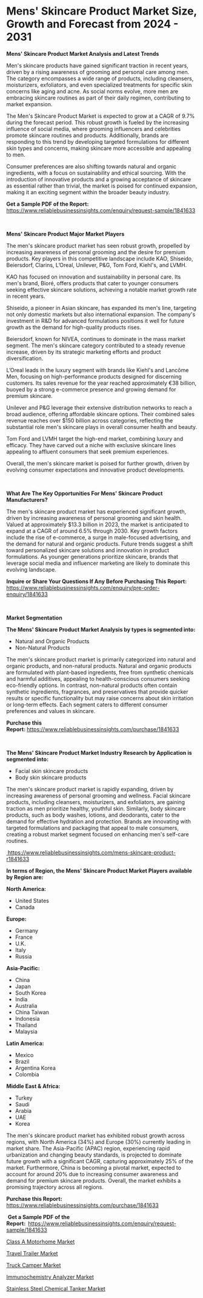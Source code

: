 <p><h1>Mens' Skincare Product Market Size, Growth and Forecast from 2024 - 2031</h1></p><p><strong>Mens' Skincare Product Market Analysis and Latest Trends</strong></p>
<p><p>Men's skincare products have gained significant traction in recent years, driven by a rising awareness of grooming and personal care among men. The category encompasses a wide range of products, including cleansers, moisturizers, exfoliators, and even specialized treatments for specific skin concerns like aging and acne. As social norms evolve, more men are embracing skincare routines as part of their daily regimen, contributing to market expansion.</p><p>The Men's Skincare Product Market is expected to grow at a CAGR of 9.7% during the forecast period. This robust growth is fueled by the increasing influence of social media, where grooming influencers and celebrities promote skincare routines and products. Additionally, brands are responding to this trend by developing targeted formulations for different skin types and concerns, making skincare more accessible and appealing to men.</p><p>Consumer preferences are also shifting towards natural and organic ingredients, with a focus on sustainability and ethical sourcing. With the introduction of innovative products and a growing acceptance of skincare as essential rather than trivial, the market is poised for continued expansion, making it an exciting segment within the broader beauty industry.</p></p>
<p><strong>Get a Sample PDF of the Report:&nbsp;</strong> <a href="https://www.reliablebusinessinsights.com/enquiry/request-sample/1841633?utm_campaign=1605&utm_medium=2&utm_source=Github&utm_content=ia&utm_term=16102024&utm_id=mens-skincare-product">https://www.reliablebusinessinsights.com/enquiry/request-sample/1841633</a></p>
<p>&nbsp;</p>
<p><strong>Mens' Skincare Product Major Market Players</strong></p>
<p><p>The men's skincare product market has seen robust growth, propelled by increasing awareness of personal grooming and the desire for premium products. Key players in this competitive landscape include KAO, Shiseido, Beiersdorf, Clarins, L’Oreal, Unilever, P&G, Tom Ford, Kiehl's, and LVMH.</p><p>KAO has focused on innovation and sustainability in personal care. Its men's brand, Bioré, offers products that cater to younger consumers seeking effective skincare solutions, achieving a notable market growth rate in recent years. </p><p>Shiseido, a pioneer in Asian skincare, has expanded its men's line, targeting not only domestic markets but also international expansion. The company's investment in R&D for advanced formulations positions it well for future growth as the demand for high-quality products rises.</p><p>Beiersdorf, known for NIVEA, continues to dominate in the mass market segment. The men's skincare category contributed to a steady revenue increase, driven by its strategic marketing efforts and product diversification. </p><p>L’Oreal leads in the luxury segment with brands like Kiehl's and Lancôme Men, focusing on high-performance products designed for discerning customers. Its sales revenue for the year reached approximately €38 billion, buoyed by a strong e-commerce presence and growing demand for premium skincare.</p><p>Unilever and P&G leverage their extensive distribution networks to reach a broad audience, offering affordable skincare options. Their combined sales revenue reaches over $150 billion across categories, reflecting the substantial role men's skincare plays in overall consumer health and beauty.</p><p>Tom Ford and LVMH target the high-end market, combining luxury and efficacy. They have carved out a niche with exclusive skincare lines appealing to affluent consumers that seek premium experiences.</p><p>Overall, the men's skincare market is poised for further growth, driven by evolving consumer expectations and innovative product developments.</p></p>
<p>&nbsp;</p>
<p><strong>What Are The Key Opportunities For Mens' Skincare Product Manufacturers?</strong></p>
<p><p>The men's skincare product market has experienced significant growth, driven by increasing awareness of personal grooming and skin health. Valued at approximately $13.3 billion in 2023, the market is anticipated to expand at a CAGR of around 6.5% through 2030. Key growth factors include the rise of e-commerce, a surge in male-focused advertising, and the demand for natural and organic products. Future trends suggest a shift toward personalized skincare solutions and innovation in product formulations. As younger generations prioritize skincare, brands that leverage social media and influencer marketing are likely to dominate this evolving landscape.</p></p>
<p><strong>Inquire or Share Your Questions If Any Before Purchasing This Report:</strong> <a href="https://www.reliablebusinessinsights.com/enquiry/pre-order-enquiry/1841633?utm_campaign=1605&utm_medium=2&utm_source=Github&utm_content=ia&utm_term=16102024&utm_id=mens-skincare-product">https://www.reliablebusinessinsights.com/enquiry/pre-order-enquiry/1841633</a></p>
<p>&nbsp;</p>
<p><strong>Market Segmentation</strong></p>
<p><strong>The Mens' Skincare Product Market Analysis by types is segmented into:</strong></p>
<p><ul><li>Natural and Organic Products</li><li>Non-Natural Products</li></ul></p>
<p><p>The men's skincare product market is primarily categorized into natural and organic products, and non-natural products. Natural and organic products are formulated with plant-based ingredients, free from synthetic chemicals and harmful additives, appealing to health-conscious consumers seeking eco-friendly options. In contrast, non-natural products often contain synthetic ingredients, fragrances, and preservatives that provide quicker results or specific functionality but may raise concerns about skin irritation or long-term effects. Each segment caters to different consumer preferences and values in skincare.</p></p>
<p><strong>Purchase this Report:&nbsp;</strong><a href="https://www.reliablebusinessinsights.com/purchase/1841633?utm_campaign=1605&utm_medium=2&utm_source=Github&utm_content=ia&utm_term=16102024&utm_id=mens-skincare-product">https://www.reliablebusinessinsights.com/purchase/1841633</a></p>
<p>&nbsp;</p>
<p><strong>The Mens' Skincare Product Market Industry Research by Application is segmented into:</strong></p>
<p><ul><li>Facial skin skincare products</li><li>Body skin skincare products</li></ul></p>
<p><p>The men's skincare product market is rapidly expanding, driven by increasing awareness of personal grooming and wellness. Facial skincare products, including cleansers, moisturizers, and exfoliators, are gaining traction as men prioritize healthy, youthful skin. Similarly, body skincare products, such as body washes, lotions, and deodorants, cater to the demand for effective hydration and protection. Brands are innovating with targeted formulations and packaging that appeal to male consumers, creating a robust market segment focused on enhancing men's self-care routines.</p></p>
<p><a href="https://www.reliablebusinessinsights.com/mens-skincare-product-r1841633?utm_campaign=1605&utm_medium=2&utm_source=Github&utm_content=ia&utm_term=16102024&utm_id=mens-skincare-product">&nbsp;https://www.reliablebusinessinsights.com/mens-skincare-product-r1841633</a></p>
<p><strong>In terms of Region, the Mens' Skincare Product Market Players available by Region are:</strong></p>
<p>
    <p> <strong> North America: </strong>
        <ul>
            <li>United States</li>
            <li>Canada</li>
        </ul>
        </p> 
    <p> <strong> Europe: </strong>
        <ul>
            <li>Germany</li>
            <li>France</li>
            <li>U.K.</li>
            <li>Italy</li>
            <li>Russia</li>
        </ul>
        </p> 
    <p> <strong> Asia-Pacific: </strong>
        <ul>
            <li>China</li>
            <li>Japan</li>
            <li>South Korea</li>
            <li>India</li>
            <li>Australia</li>
            <li>China Taiwan</li>
            <li>Indonesia</li>
            <li>Thailand</li>
            <li>Malaysia</li>
        </ul>
        </p> 
    <p> <strong> Latin America: </strong>
        <ul>
            <li>Mexico</li>
            <li>Brazil</li>
            <li>Argentina Korea</li>
            <li>Colombia</li>
        </ul>
        </p> 
    <p> <strong> Middle East & Africa: </strong>
        <ul>
            <li>Turkey</li>
            <li>Saudi</li>
            <li>Arabia</li>
            <li>UAE</li>
            <li>Korea</li>
        </ul>
    </p>
    </p>
<p><p>The men's skincare product market has exhibited robust growth across regions, with North America (34%) and Europe (30%) currently leading in market share. The Asia-Pacific (APAC) region, experiencing rapid urbanization and changing beauty standards, is projected to dominate future growth with a significant CAGR, capturing approximately 25% of the market. Furthermore, China is becoming a pivotal market, expected to account for around 20% due to increasing consumer awareness and demand for premium skincare products. Overall, the market exhibits a promising trajectory across all regions.</p></p>
<p><strong>Purchase this Report: </strong><a href="https://www.reliablebusinessinsights.com/purchase/1841633?utm_campaign=1605&utm_medium=2&utm_source=Github&utm_content=ia&utm_term=16102024&utm_id=mens-skincare-product">https://www.reliablebusinessinsights.com/purchase/1841633</a></p>
<p>&nbsp;<strong>Get a Sample PDF of the Report:&nbsp;&nbsp;</strong><a href="https://www.reliablebusinessinsights.com/enquiry/request-sample/1841633?utm_campaign=1605&utm_medium=2&utm_source=Github&utm_content=ia&utm_term=16102024&utm_id=mens-skincare-product">https://www.reliablebusinessinsights.com/enquiry/request-sample/1841633</a></p>
<p><strong></strong></p>
<p><p><a href="https://www.linkedin.com/pulse/class-motorhome-market-evolution-regional-adaptations-innovation-vnfff?utm_campaign=1605&utm_medium=2&utm_source=Github&utm_content=ia&utm_term=16102024&utm_id=mens-skincare-product">Class A Motorhome Market</a></p><p><a href="https://www.linkedin.com/pulse/emerging-travel-trailer-market-opportunities-analysis-investors-oaiyf?utm_campaign=1605&utm_medium=2&utm_source=Github&utm_content=ia&utm_term=16102024&utm_id=mens-skincare-product">Travel Trailer Market</a></p><p><a href="https://www.linkedin.com/pulse/truck-camper-market-growth-segmentation-regional-analysis-ecanf?utm_campaign=1605&utm_medium=2&utm_source=Github&utm_content=ia&utm_term=16102024&utm_id=mens-skincare-product">Truck Camper Market</a></p><p><a href="https://issuu.com/reportprime-2/docs/immunochemistry-analyzer-market-siz_3c186eaa19774d?utm_campaign=1605&utm_medium=2&utm_source=Github&utm_content=ia&utm_term=16102024&utm_id=mens-skincare-product">Immunochemistry Analyzer Market</a></p><p><a href="https://issuu.com/reportprime-2/docs/stainless-steel-chemical-tanker-mar_d9c020ec18eed6?utm_campaign=1605&utm_medium=2&utm_source=Github&utm_content=ia&utm_term=16102024&utm_id=mens-skincare-product">Stainless Steel Chemical Tanker Market</a></p></p>